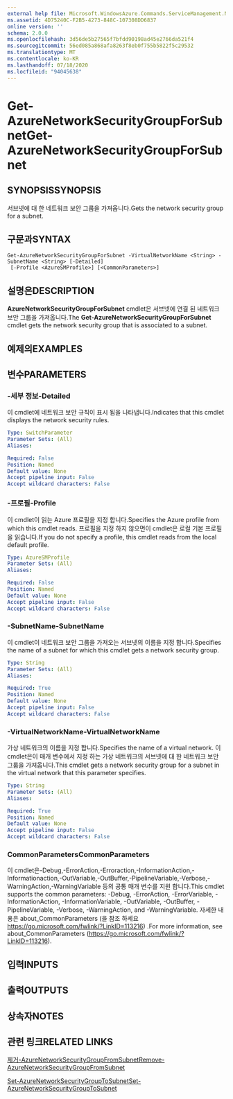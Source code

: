 ```yaml
---
external help file: Microsoft.WindowsAzure.Commands.ServiceManagement.Network.dll-Help.xml
ms.assetid: 4D75240C-F2B5-4273-848C-107308DD6837
online version: ''
schema: 2.0.0
ms.openlocfilehash: 3d56de5b27565f7bfdd90198ad45e2766da521f4
ms.sourcegitcommit: 56ed085a868afa8263f8eb0f755b5822f5c29532
ms.translationtype: MT
ms.contentlocale: ko-KR
ms.lasthandoff: 07/18/2020
ms.locfileid: "94045638"
---
```

# <span data-ttu-id="cbd4b-101">Get-AzureNetworkSecurityGroupForSubnet</span><span class="sxs-lookup"><span data-stu-id="cbd4b-101">Get-AzureNetworkSecurityGroupForSubnet</span></span>

## <span data-ttu-id="cbd4b-102">SYNOPSIS</span><span class="sxs-lookup"><span data-stu-id="cbd4b-102">SYNOPSIS</span></span>
<span data-ttu-id="cbd4b-103">서브넷에 대 한 네트워크 보안 그룹을 가져옵니다.</span><span class="sxs-lookup"><span data-stu-id="cbd4b-103">Gets the network security group for a subnet.</span></span>

## <span data-ttu-id="cbd4b-104">구문과</span><span class="sxs-lookup"><span data-stu-id="cbd4b-104">SYNTAX</span></span>

```
Get-AzureNetworkSecurityGroupForSubnet -VirtualNetworkName <String> -SubnetName <String> [-Detailed]
 [-Profile <AzureSMProfile>] [<CommonParameters>]
```

## <span data-ttu-id="cbd4b-105">설명은</span><span class="sxs-lookup"><span data-stu-id="cbd4b-105">DESCRIPTION</span></span>
<span data-ttu-id="cbd4b-106">**AzureNetworkSecurityGroupForSubnet** cmdlet은 서브넷에 연결 된 네트워크 보안 그룹을 가져옵니다.</span><span class="sxs-lookup"><span data-stu-id="cbd4b-106">The **Get-AzureNetworkSecurityGroupForSubnet** cmdlet gets the network security group that is associated to a subnet.</span></span>

## <span data-ttu-id="cbd4b-107">예제의</span><span class="sxs-lookup"><span data-stu-id="cbd4b-107">EXAMPLES</span></span>

## <span data-ttu-id="cbd4b-108">변수</span><span class="sxs-lookup"><span data-stu-id="cbd4b-108">PARAMETERS</span></span>

### <span data-ttu-id="cbd4b-109">-세부 정보</span><span class="sxs-lookup"><span data-stu-id="cbd4b-109">-Detailed</span></span>
<span data-ttu-id="cbd4b-110">이 cmdlet에 네트워크 보안 규칙이 표시 됨을 나타냅니다.</span><span class="sxs-lookup"><span data-stu-id="cbd4b-110">Indicates that this cmdlet displays the network security rules.</span></span>

```yaml
Type: SwitchParameter
Parameter Sets: (All)
Aliases: 

Required: False
Position: Named
Default value: None
Accept pipeline input: False
Accept wildcard characters: False
```

### <span data-ttu-id="cbd4b-111">-프로필</span><span class="sxs-lookup"><span data-stu-id="cbd4b-111">-Profile</span></span>
<span data-ttu-id="cbd4b-112">이 cmdlet이 읽는 Azure 프로필을 지정 합니다.</span><span class="sxs-lookup"><span data-stu-id="cbd4b-112">Specifies the Azure profile from which this cmdlet reads.</span></span>
<span data-ttu-id="cbd4b-113">프로필을 지정 하지 않으면이 cmdlet은 로컬 기본 프로필을 읽습니다.</span><span class="sxs-lookup"><span data-stu-id="cbd4b-113">If you do not specify a profile, this cmdlet reads from the local default profile.</span></span>

```yaml
Type: AzureSMProfile
Parameter Sets: (All)
Aliases: 

Required: False
Position: Named
Default value: None
Accept pipeline input: False
Accept wildcard characters: False
```

### <span data-ttu-id="cbd4b-114">-SubnetName</span><span class="sxs-lookup"><span data-stu-id="cbd4b-114">-SubnetName</span></span>
<span data-ttu-id="cbd4b-115">이 cmdlet이 네트워크 보안 그룹을 가져오는 서브넷의 이름을 지정 합니다.</span><span class="sxs-lookup"><span data-stu-id="cbd4b-115">Specifies the name of a subnet for which this cmdlet gets a network security group.</span></span>

```yaml
Type: String
Parameter Sets: (All)
Aliases: 

Required: True
Position: Named
Default value: None
Accept pipeline input: False
Accept wildcard characters: False
```

### <span data-ttu-id="cbd4b-116">-VirtualNetworkName</span><span class="sxs-lookup"><span data-stu-id="cbd4b-116">-VirtualNetworkName</span></span>
<span data-ttu-id="cbd4b-117">가상 네트워크의 이름을 지정 합니다.</span><span class="sxs-lookup"><span data-stu-id="cbd4b-117">Specifies the name of a virtual network.</span></span>
<span data-ttu-id="cbd4b-118">이 cmdlet은이 매개 변수에서 지정 하는 가상 네트워크의 서브넷에 대 한 네트워크 보안 그룹을 가져옵니다.</span><span class="sxs-lookup"><span data-stu-id="cbd4b-118">This cmdlet gets a network security group for a subnet in the virtual network that this parameter specifies.</span></span>

```yaml
Type: String
Parameter Sets: (All)
Aliases: 

Required: True
Position: Named
Default value: None
Accept pipeline input: False
Accept wildcard characters: False
```

### <span data-ttu-id="cbd4b-119">CommonParameters</span><span class="sxs-lookup"><span data-stu-id="cbd4b-119">CommonParameters</span></span>
<span data-ttu-id="cbd4b-120">이 cmdlet은-Debug,-ErrorAction,-Erroraction,-InformationAction,-Informationaction,-OutVariable,-OutBuffer,-PipelineVariable,-Verbose,-WarningAction,-WarningVariable 등의 공통 매개 변수를 지원 합니다.</span><span class="sxs-lookup"><span data-stu-id="cbd4b-120">This cmdlet supports the common parameters: -Debug, -ErrorAction, -ErrorVariable, -InformationAction, -InformationVariable, -OutVariable, -OutBuffer, -PipelineVariable, -Verbose, -WarningAction, and -WarningVariable.</span></span> <span data-ttu-id="cbd4b-121">자세한 내용은 about_CommonParameters (을 참조 하세요 https://go.microsoft.com/fwlink/?LinkID=113216) .</span><span class="sxs-lookup"><span data-stu-id="cbd4b-121">For more information, see about_CommonParameters (https://go.microsoft.com/fwlink/?LinkID=113216).</span></span>

## <span data-ttu-id="cbd4b-122">입력</span><span class="sxs-lookup"><span data-stu-id="cbd4b-122">INPUTS</span></span>

## <span data-ttu-id="cbd4b-123">출력</span><span class="sxs-lookup"><span data-stu-id="cbd4b-123">OUTPUTS</span></span>

## <span data-ttu-id="cbd4b-124">상속자</span><span class="sxs-lookup"><span data-stu-id="cbd4b-124">NOTES</span></span>

## <span data-ttu-id="cbd4b-125">관련 링크</span><span class="sxs-lookup"><span data-stu-id="cbd4b-125">RELATED LINKS</span></span>

[<span data-ttu-id="cbd4b-126">제거-AzureNetworkSecurityGroupFromSubnet</span><span class="sxs-lookup"><span data-stu-id="cbd4b-126">Remove-AzureNetworkSecurityGroupFromSubnet</span></span>](./Remove-AzureNetworkSecurityGroupFromSubnet.md)

[<span data-ttu-id="cbd4b-127">Set-AzureNetworkSecurityGroupToSubnet</span><span class="sxs-lookup"><span data-stu-id="cbd4b-127">Set-AzureNetworkSecurityGroupToSubnet</span></span>](./Set-AzureNetworkSecurityGroupToSubnet.md)
